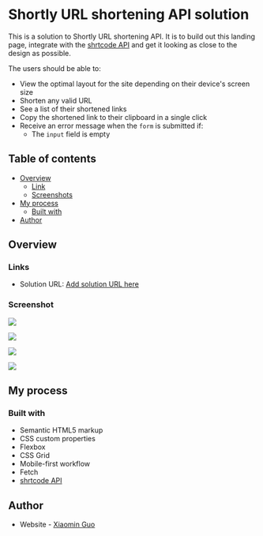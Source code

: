 # Shortly URL shortening API solution

This is a solution to Shortly URL shortening API. It is to build out this landing page, integrate with the [shrtcode API](https://app.shrtco.de/) and get it looking as close to the design as possible.

The users should be able to:

- View the optimal layout for the site depending on their device's screen size
- Shorten any valid URL
- See a list of their shortened links
- Copy the shortened link to their clipboard in a single click
- Receive an error message when the `form` is submitted if:
  - The `input` field is empty

## Table of contents

- [Overview](#overview)
  - [Link](#link)
  - [Screenshots](#screenshot)
- [My process](#my-process)
  - [Built with](#built-with)
- [Author](#author)

## Overview

### Links

- Solution URL: [Add solution URL here](https://your-solution-url.com)

### Screenshot

![](./screenshots/screenshot1.png)

![](./screenshots/screenshot2.png)

![](./screenshots/screenshot3.png)

![](./screenshots/screenshot4.png)

## My process

### Built with

- Semantic HTML5 markup
- CSS custom properties
- Flexbox
- CSS Grid
- Mobile-first workflow
- Fetch
- [shrtcode API](https://app.shrtco.de/)

## Author

- Website - [Xiaomin Guo](https://min-website-aislandmin.vercel.app/)
